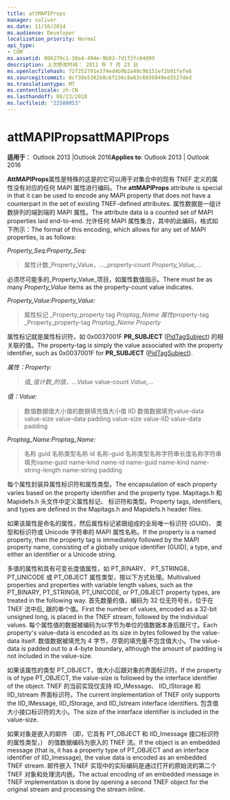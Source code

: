 ```yaml
---
title: attMAPIProps
manager: soliver
ms.date: 11/16/2014
ms.audience: Developer
localization_priority: Normal
api_type:
- COM
ms.assetid: 806270c1-30e4-494e-9b03-7d1f2fc04099
description: 上次修改时间： 2011 年 7 月 23 日
ms.openlocfilehash: 72f252791e374ed4b9b2a40c9b151ef2b91fefe6
ms.sourcegitcommit: 0cf39e5382b8c6f236c8a63c6036849ed3527ded
ms.translationtype: MT
ms.contentlocale: zh-CN
ms.lasthandoff: 08/23/2018
ms.locfileid: "22588053"
---
```

# <a name="attmapiprops"></a><span data-ttu-id="8079e-103">attMAPIProps</span><span class="sxs-lookup"><span data-stu-id="8079e-103">attMAPIProps</span></span>

  
  
<span data-ttu-id="8079e-104">**适用于**： Outlook 2013 |Outlook 2016</span><span class="sxs-lookup"><span data-stu-id="8079e-104">**Applies to**: Outlook 2013 | Outlook 2016</span></span> 
  
<span data-ttu-id="8079e-105">**AttMAPIProps**属性是特殊的这是的它可以用于对集合中的现有 TNEF 定义的属性没有对应的任何 MAPI 属性进行编码。</span><span class="sxs-lookup"><span data-stu-id="8079e-105">The **attMAPIProps** attribute is special in that it can be used to encode any MAPI property that does not have a counterpart in the set of existing TNEF-defined attributes.</span></span> <span data-ttu-id="8079e-106">属性数据是一组计数排列的端到端的 MAPI 属性。</span><span class="sxs-lookup"><span data-stu-id="8079e-106">The attribute data is a counted set of MAPI properties laid end-to-end.</span></span> <span data-ttu-id="8079e-107">允许任何 MAPI 属性集合，其中的此编码，格式如下所示：</span><span class="sxs-lookup"><span data-stu-id="8079e-107">The format of this encoding, which allows for any set of MAPI properties, is as follows:</span></span>  
  
 <span data-ttu-id="8079e-108">_Property_Seq:_</span><span class="sxs-lookup"><span data-stu-id="8079e-108">_Property_Seq:_</span></span>
  
> <span data-ttu-id="8079e-109">属性计数_Property_Value，..._</span><span class="sxs-lookup"><span data-stu-id="8079e-109">property-count  _Property_Value,..._</span></span>
    
<span data-ttu-id="8079e-110">必须尽可能多的_Property_Value_项目，如属性数值指示。</span><span class="sxs-lookup"><span data-stu-id="8079e-110">There must be as many  _Property_Value_ items as the property-count value indicates.</span></span> 
  
 <span data-ttu-id="8079e-111">_Property_Value:_</span><span class="sxs-lookup"><span data-stu-id="8079e-111">_Property_Value:_</span></span>
  
> <span data-ttu-id="8079e-112">属性标记 _Property_property tag _Proptag_Name 属性_</span><span class="sxs-lookup"><span data-stu-id="8079e-112">property-tag  _Property_property-tag  _Proptag_Name Property_</span></span>
    
<span data-ttu-id="8079e-113">属性标记就是属性标识符，如 0x0037001F **PR_SUBJECT** ([PidTagSubject](pidtagsubject-canonical-property.md)) 的相关联的值。</span><span class="sxs-lookup"><span data-stu-id="8079e-113">The property-tag is simply the value associated with the property identifier, such as 0x0037001F for **PR_SUBJECT** ([PidTagSubject](pidtagsubject-canonical-property.md)).</span></span>
  
 <span data-ttu-id="8079e-114">_属性：_</span><span class="sxs-lookup"><span data-stu-id="8079e-114">_Property:_</span></span>
  
>  <span data-ttu-id="8079e-115">_值_值计数_的值，..._</span><span class="sxs-lookup"><span data-stu-id="8079e-115">_Value_ value-count  _Value,..._</span></span>
    
 <span data-ttu-id="8079e-116">_值：_</span><span class="sxs-lookup"><span data-stu-id="8079e-116">_Value:_</span></span>
  
> <span data-ttu-id="8079e-117">数值数据值大小值的数据填充值大小值 IID 数值数据填充</span><span class="sxs-lookup"><span data-stu-id="8079e-117">value-data value-size value-data padding value-size value-IID value-data padding</span></span>
    
 <span data-ttu-id="8079e-118">_Proptag_Name:_</span><span class="sxs-lookup"><span data-stu-id="8079e-118">_Proptag_Name:_</span></span>
  
> <span data-ttu-id="8079e-119">名称 guid 名称类型名称 id 名称-guid 名称类型名称字符串长度名称字符串填充</span><span class="sxs-lookup"><span data-stu-id="8079e-119">name-guid name-kind name-id name-guid name-kind name-string-length name-string padding</span></span>
    
<span data-ttu-id="8079e-120">每个属性封装异属性标识符和属性类型。</span><span class="sxs-lookup"><span data-stu-id="8079e-120">The encapsulation of each property varies based on the property identifier and the property type.</span></span> <span data-ttu-id="8079e-121">Mapitags.h 和 Mapidefs.h 头文件中定义属性标记、 标识符和类型。</span><span class="sxs-lookup"><span data-stu-id="8079e-121">Property tags, identifiers, and types are defined in the Mapitags.h and Mapidefs.h header files.</span></span>
  
<span data-ttu-id="8079e-122">如果该属性是命名的属性，然后属性标记紧跟组成的全局唯一标识符 (GUID)、 类型和标识符或 Unicode 字符串的 MAPI 属性名称。</span><span class="sxs-lookup"><span data-stu-id="8079e-122">If the property is a named property, then the property tag is immediately followed by the MAPI property name, consisting of a globally unique identifier (GUID), a type, and either an identifier or a Unicode string.</span></span>
  
<span data-ttu-id="8079e-123">多值的属性和具有可变长度值属性，如 PT_BINARY、 PT_STRING8、 PT_UNICODE 或 PT_OBJECT 属性类型，按以下方式处理。</span><span class="sxs-lookup"><span data-stu-id="8079e-123">Multivalued properties and properties with variable length values, such as the PT_BINARY, PT_STRING8, PT_UNICODE, or PT_OBJECT property types, are treated in the following way.</span></span> <span data-ttu-id="8079e-124">首先数量的值，编码为 32 位无符号长，位于在 TNEF 流中后, 跟的单个值。</span><span class="sxs-lookup"><span data-stu-id="8079e-124">First the number of values, encoded as a 32-bit unsigned long, is placed in the TNEF stream, followed by the individual values.</span></span> <span data-ttu-id="8079e-125">每个属性值的数据被编码为以字节为单位的值数据本身后跟尺寸。</span><span class="sxs-lookup"><span data-stu-id="8079e-125">Each property's value-data is encoded as its size in bytes followed by the value-data itself.</span></span> <span data-ttu-id="8079e-126">数值数据被填充为 4 字节，尽管的填充量不包含值大小。</span><span class="sxs-lookup"><span data-stu-id="8079e-126">The value-data is padded out to a 4-byte boundary, although the amount of padding is not included in the value-size.</span></span>
  
<span data-ttu-id="8079e-127">如果该属性的类型 PT_OBJECT，值大小后跟对象的界面标识符。</span><span class="sxs-lookup"><span data-stu-id="8079e-127">If the property is of type PT_OBJECT, the value-size is followed by the interface identifier of the object.</span></span> <span data-ttu-id="8079e-128">TNEF 的当前实现仅支持 IID_IMessage、 IID_IStorage 和 IID_Istream 界面标识符。</span><span class="sxs-lookup"><span data-stu-id="8079e-128">The current implementation of TNEF only supports the IID_IMessage, IID_IStorage, and IID_Istream interface identifiers.</span></span> <span data-ttu-id="8079e-129">包含值大小接口标识符的大小。</span><span class="sxs-lookup"><span data-stu-id="8079e-129">The size of the interface identifier is included in the value-size.</span></span>
  
<span data-ttu-id="8079e-130">如果对象是嵌入的邮件 （即，它具有 PT_OBJECT 和 IID_Imessage 接口标识符的属性类型，） 的值数据编码为嵌入的 TNEF 流。</span><span class="sxs-lookup"><span data-stu-id="8079e-130">If the object is an embedded message (that is, it has a property type of PT_OBJECT and an interface identifier of IID_Imessage), the value data is encoded as an embedded TNEF stream.</span></span> <span data-ttu-id="8079e-131">邮件嵌入 TNEF 实现中的实际编码是通过打开的原始流的第二个 TNEF 对象和处理流内嵌。</span><span class="sxs-lookup"><span data-stu-id="8079e-131">The actual encoding of an embedded message in TNEF implementation is done by opening a second TNEF object for the original stream and processing the stream inline.</span></span>
  

